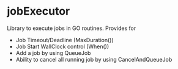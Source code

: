 # jobExecutor

Library to execute jobs in GO routines.
Provides for
* Job Timeout/Deadline (MaxDuration())
* Job Start WallClock control (When())
* Add a job by using QueueJob
* Ability to cancel all running job by using CancelAndQueueJob


